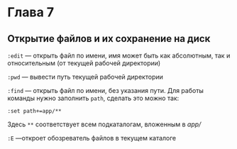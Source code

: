 # Глава 7

## Открытие файлов и их сохранение на диск

`:edit` — открыть файл по имени, имя может быть как абсолютным, так и относительным (от текущей рабочей директории)

`:pwd` — вывести путь текущей рабочей директории

`:find` — открыть файл по имени, без указания пути. Для работы команды нужно заполнить `path`, сделать это можно так:

```
:set path+=app/**
```

Здесь `**` соответствует всем подкаталогам, вложенным в _app/_

`:E` —откроет обозреватель файлов в текущем каталоге